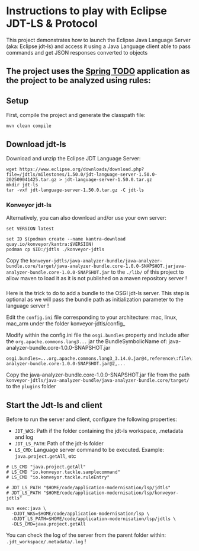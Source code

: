 # Instructions to play with Eclipse JDT-LS & Protocol

This project demonstrates how to launch the Eclipse Java Language Server (aka: Eclipse jdt-ls) and access it using a Java Language client able to pass commands and get JSON responses converted to objects

The project uses the [Spring TODO](../applications/spring-boot-todo-app) application as the project to be analyzed using rules:
- 

## Setup

First, compile the project and generate the classpath file:

```shell
mvn clean compile
```

## Download jdt-ls

Download and unzip the Eclipse JDT Language Server:

```shell
wget https://www.eclipse.org/downloads/download.php?file=/jdtls/milestones/1.50.0/jdt-language-server-1.50.0-202509041425.tar.gz > jdt-language-server-1.50.0.tar.gz
mkdir jdt-ls
tar -vxf jdt-language-server-1.50.0.tar.gz -C jdt-ls
```

### Konveyor jdt-ls

Alternatively, you can also download and/or use your own server: 
```shell
set VERSION latest

set ID $(podman create --name kantra-download quay.io/konveyor/kantra:$VERSION)
podman cp $ID:/jdtls ./konveyor-jdtls
```

Copy the `konveyor-jdtls/java-analyzer-bundle/java-analyzer-bundle.core/target/java-analyzer-bundle.core-1.0.0-SNAPSHOT.jarjava-analyzer-bundle.core-1.0.0-SNAPSHOT.jar` to the `./lib/` of this project to allow maven to load it as it is not published on a maven repository server !

###

Here is the trick to do to add a bundle to the OSGI jdt-ls server. This step is optional as we will pass the bundle path as initialization parameter to the language server !

Edit the `config.ini` file corresponding to your architecture: mac, linux, mac_arm under the folder konveyor-jdtls/config_<ARCH>

Modify within the config.ini file the `osgi.bundles` property and include after the `org.apache.commons.lang3...` jar the BundleSymbolicName of: java-analyzer-bundle.core-1.0.0-SNAPSHOT.jar
```text
osgi.bundles=...org.apache.commons.lang3_3.14.0.jar@4,reference\:file\:java-analyzer-bundle.core-1.0.0-SNAPSHOT.jar@2,...
```

Copy the java-analyzer-bundle.core-1.0.0-SNAPSHOT.jar file from the path `konveyor-jdtls/java-analyzer-bundle/java-analyzer-bundle.core/target/` to the `plugins` folder

## Start the Jdt-ls and client

Before to run the server and client, configure the following properties:
- `JDT_WKS`: Path if the folder containing the jdt-ls workspace, .metadata and log
- `JDT_LS_PATH`: Path of the jdt-ls folder
- `LS_CMD`: Language server command to be executed. Example: `java.project.getAll`, etc

```shell
# LS_CMD "java.project.getAll"
# LS_CMD "io.konveyor.tackle.samplecommand"
# LS_CMD "io.konveyor.tackle.ruleEntry" 

# JDT_LS_PATH "$HOME/code/application-modernisation/lsp/jdtls"
# JDT_LS_PATH "$HOME/code/application-modernisation/lsp/konveyor-jdtls"

mvn exec:java \
  -DJDT_WKS=$HOME/code/application-modernisation/lsp \
  -DJDT_LS_PATH=$HOME/code/application-modernisation/lsp/jdtls \
  -DLS_CMD=java.project.getAll
```
You can check the log of the server from the parent folder within: `.jdt_workspace/.metadata/.log` !